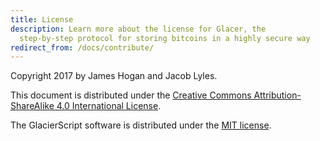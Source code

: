 ```yaml
---
title: License
description: Learn more about the license for Glacer, the
  step-by-step protocol for storing bitcoins in a highly secure way
redirect_from: /docs/contribute/
---
```


Copyright 2017 by James Hogan and Jacob Lyles.

This document is distributed under the
[Creative Commons Attribution-ShareAlike 4.0 International License](https://creativecommons.org/licenses/by-sa/4.0/).

The GlacierScript software is distributed under the
[MIT license](https://opensource.org/licenses/MIT).
